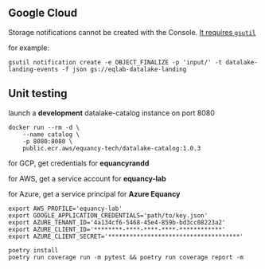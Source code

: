 ## Google Cloud

Storage notifications cannot be created with the Console. [It requires `gsutil`](https://cloud.google.com/storage/docs/reporting-changes#enabling)

for example:

```shell
gsutil notification create -e OBJECT_FINALIZE -p 'input/' -t datalake-landing-events -f json gs://eqlab-datalake-landing
```

## Unit testing

launch a **development** datalake-catalog instance on port 8080

```shell
docker run --rm -d \
    --name catalog \
    -p 8080:8080 \
    public.ecr.aws/equancy-tech/datalake-catalog:1.0.3
```

for GCP, get credentials for **equancyrandd**

for AWS, get a service account for **equancy-lab**

for Azure, get a service principal for **Azure Equancy**

```shell
export AWS_PROFILE='equancy-lab'
export GOOGLE_APPLICATION_CREDENTIALS='path/to/key.json'
export AZURE_TENANT_ID='4a134cf6-5468-45e4-859b-bd3cc08223a2'
export AZURE_CLIENT_ID='********-****-****-****-************'
export AZURE_CLIENT_SECRET='*************************************'

poetry install
poetry run coverage run -m pytest && poetry run coverage report -m
```